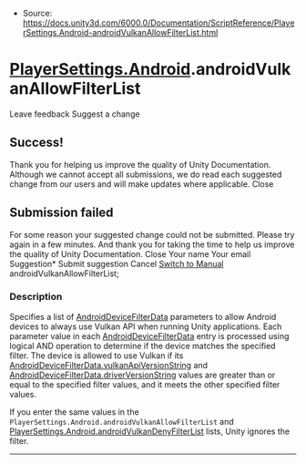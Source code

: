 * Source: https://docs.unity3d.com/6000.0/Documentation/ScriptReference/PlayerSettings.Android-androidVulkanAllowFilterList.html

#  [PlayerSettings.Android](https://docs.unity3d.com/6000.0/Documentation/ScriptReference/PlayerSettings.Android.html).androidVulkanAllowFilterList
Leave feedback
Suggest a change
## Success!
Thank you for helping us improve the quality of Unity Documentation. Although we cannot accept all submissions, we do read each suggested change from our users and will make updates where applicable.
Close
## Submission failed
For some reason your suggested change could not be submitted. Please <a>try again</a> in a few minutes. And thank you for taking the time to help us improve the quality of Unity Documentation.
Close
Your name Your email Suggestion* Submit suggestion
Cancel
[Switch to Manual](https://docs.unity3d.com/6000.0/Documentation/Manual/class-PlayerSettings.html "Go to PlayerSettings Component in the Manual")
androidVulkanAllowFilterList; 
### Description
Specifies a list of [AndroidDeviceFilterData](https://docs.unity3d.com/6000.0/Documentation/ScriptReference/AndroidDeviceFilterData.html) parameters to allow Android devices to always use Vulkan API when running Unity applications.
Each parameter value in each [AndroidDeviceFilterData](https://docs.unity3d.com/6000.0/Documentation/ScriptReference/AndroidDeviceFilterData.html) entry is processed using logical AND operation to determine if the device matches the specified filter. The device is allowed to use Vulkan if its [AndroidDeviceFilterData.vulkanApiVersionString](https://docs.unity3d.com/6000.0/Documentation/ScriptReference/AndroidDeviceFilterData-vulkanApiVersionString.html) and [AndroidDeviceFilterData.driverVersionString](https://docs.unity3d.com/6000.0/Documentation/ScriptReference/AndroidDeviceFilterData-driverVersionString.html) values are greater than or equal to the specified filter values, and it meets the other specified filter values.  
  
If you enter the same values in the `PlayerSettings.Android.androidVulkanAllowFilterList` and [PlayerSettings.Android.androidVulkanDenyFilterList](https://docs.unity3d.com/6000.0/Documentation/ScriptReference/PlayerSettings.Android-androidVulkanDenyFilterList.html) lists, Unity ignores the filter.
* * *
